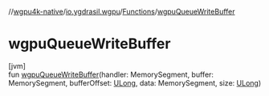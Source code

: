 //[wgpu4k-native](../../../index.md)/[io.ygdrasil.wgpu](../index.md)/[Functions](index.md)/[wgpuQueueWriteBuffer](wgpu-queue-write-buffer.md)

# wgpuQueueWriteBuffer

[jvm]\
fun [wgpuQueueWriteBuffer](wgpu-queue-write-buffer.md)(handler: MemorySegment, buffer: MemorySegment, bufferOffset: [ULong](https://kotlinlang.org/api/core/kotlin-stdlib/kotlin/-u-long/index.html), data: MemorySegment, size: [ULong](https://kotlinlang.org/api/core/kotlin-stdlib/kotlin/-u-long/index.html))